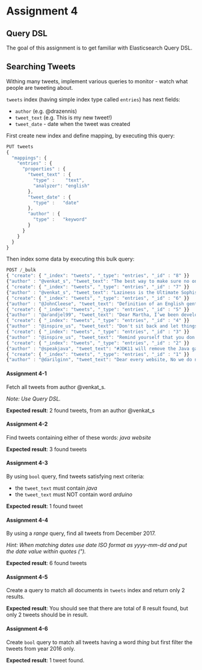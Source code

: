 # Assignment 4

## Query DSL

The goal of this assignment is to get familiar with Elasticsearch Query DSL.

## Searching Tweets

Withing many tweets, implement various queries to monitor - watch what people
are tweeting about. 
 
 `tweets` index (having simple index type called `entries`) has next fields:
 * `author` (e.g. @drazennis)
 * `tweet_text` (e.g. This is my new tweet!)
 * `tweet_date` - date when the tweet was created

First create new index and define mapping, by executing this query:
```javascript
PUT tweets
{
  "mappings": {
    "entries" : {
      "properties" : {
        "tweet_text" : {
          "type" :    "text",
          "analyzer": "english"
        },
        "tweet_date" : {
          "type" :   "date"
        },
        "author" : {
          "type" :   "keyword"
        }
      }
    }
  }
}
```

Then index some data by executing this bulk query:
```javascript
POST /_bulk
{ "create": { "_index": "tweets", "_type": "entries", "_id" : "8" }}
{"author" : "@venkat_s", "tweet_text": "The best way to make sure no one ever hates what you do, or how you do, is to never exist. Well, that's too late now... so do the best you can for those who truly will benefit from your sincere efforts, and ignore the rest.", "tweet_date":"2017-12-24"}
{ "create": { "_index": "tweets", "_type": "entries", "_id" : "7" }}
{"author" : "@venkat_s", "tweet_text": "Laziness is the Ultimate Sophistication, both in Life and in Programming", "tweet_date":"2017-12-19"}
{ "create": { "_index": "tweets", "_type": "entries", "_id" : "6" }}
{"author" : "@JohnCleese", "tweet_text": "Definition of an English gentleman : Someone who is never rude by accident", "tweet_date":"2017-12-10"}
{ "create": { "_index": "tweets", "_type": "entries", "_id" : "5" }}
{"author" : "@arandjel99", "tweet_text": "Dear Martha, I’we been developing things in Java since version 1.1, now my younger son is writing Arduino code in C and older one solves problems in C++. Have I failed as a parent? What is next? My wife asking me to install .NET environment?", "tweet_date":"2017-12-03"}
{ "create": { "_index": "tweets", "_type": "entries", "_id" : "4" }}
{"author" : "@inspire_us", "tweet_text": "Don't sit back and let things happen to you. Go out and happen to things.", "tweet_date":"2016-06-27"}
{ "create": { "_index": "tweets", "_type": "entries", "_id" : "3" }}
{"author" : "@inspire_us", "tweet_text": "Remind yourself that you don't have to do what everyone else is doing.", "tweet_date":"2016-03-27"}
{ "create": { "_index": "tweets", "_type": "entries", "_id" : "2" }}
{"author" : "@speakjava", "tweet_text": "#JDK11 will remove the Java garbage collector! http://openjdk.java.net/jeps/318 . Well, not quite, but the Epsilon collector will allow you to stop all GC if you're really, really sure you don't need it.", "tweet_date":"2017-12-01"}
{ "create": { "_index": "tweets", "_type": "entries", "_id" : "1" }}
{"author" : "@darilginn", "tweet_text": "Dear every website, No we do not want to enable push notifications. Ever. Sincerely, Everyone", "tweet_date":"2017-12-16"}
```

#### Assignment 4-1

Fetch all tweets from author @venkat_s.

*Note: Use Query DSL.*

**Expected result**: 2 found tweets, from an author @venkat_s


#### Assignment 4-2

Find tweets containing either of these words: *java* *website*

**Expected result**: 3 found tweets


#### Assignment 4-3

By using `bool` query, find tweets satisfying next criteria:
* the `tweet_text` must contain *java*
* the `tweet_text` must NOT contain word *arduino*

**Expected result**: 1 found tweet


#### Assignment 4-4

By using a *range* query, find all tweets from December 2017.

*Hint: When matching dates use date ISO format as yyyy-mm-dd and put the date 
value within quotes (").*

**Expected result**: 6 found tweets


#### Assignment 4-5

Create a query to match all documents in `tweets` index and return only 2 results.

**Expected result**: You should see that there are total of 8 result found, but
only 2 tweets should be in result.


#### Assignment 4-6

Create `bool` query to match all tweets having a word *thing* but first filter
the tweets from year 2016 only.

**Expected result**: 1 tweet found.
